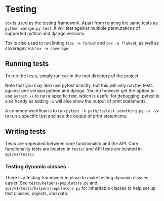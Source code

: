 # Testing

`tox` is used as the testing framework. Apart from running the same tests as `python manage.py test`, it will test against multiple permutations of supported python and django versions.

Tox is also used to run linting (`tox -e format` and `tox -e flake8`), as well as coveragev via `tox -e coverage`.

## Running tests

To run the tests, simply run `tox` in the root directory of the project.

Note that you may also use pytest directly, but this will only run the tests against one version python and django. You do however get the option to use `pytest -k` to run a specific test, which is useful for debugging. pytest is also handy as adding `-s` will also show the output of print statements.

A common workflow is to run `pytest -k path/to/test_something.py -s -vv` to run a specific test and see the output of print statements.

## Writing tests

Tests are seperated between core functionality and the API. Core functionality tests are located in `tests/` and API tests are located in `api/v1/tests/`.

### Testing dynamic classes

There is a testing framework in place to make testing dynamic classes easier. See `tests/helpers/populators.py` and `api/v1/tests/helpers/populators.py` for inheritable classes to help set up test classes, objects, and data.
